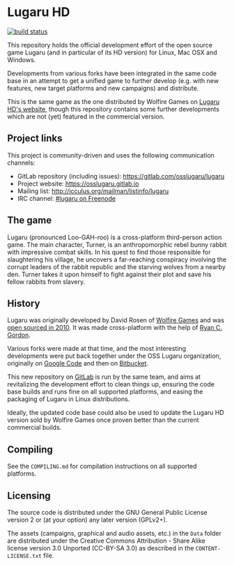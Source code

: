 # Lugaru HD

[![build status](https://gitlab.com/osslugaru/lugaru/badges/master/build.svg)](https://gitlab.com/osslugaru/lugaru/commits/master)

This repository holds the official development effort of the open source game
Lugaru (and in particular of its HD version) for Linux, Mac OSX and Windows.

Developments from various forks have been integrated in the same code base in
an attempt to get a unified game to further develop (e.g. with new features,
new target platforms and new campaigns) and distribute.

This is the same game as the one distributed by Wolfire Games on
[Lugaru HD's website](http://www.wolfire.com/lugaru), though this repository
contains some further developments which are not (yet) featured in the
commercial version.

## Project links

This project is community-driven and uses the following communication channels:
- GitLab repository (including issues): https://gitlab.com/osslugaru/lugaru
- Project website: https://osslugaru.gitlab.io
- Mailing list: http://icculus.org/mailman/listinfo/lugaru
- IRC channel: [#lugaru on Freenode](http://webchat.freenode.net/?channels=lugaru)

## The game

Lugaru (pronounced Loo-GAH-roo) is a cross-platform third-person action game.
The main character, Turner, is an anthropomorphic rebel bunny rabbit with
impressive combat skills. In his quest to find those responsible for
slaughtering his village, he uncovers a far-reaching conspiracy involving the
corrupt leaders of the rabbit republic and the starving wolves from a nearby
den. Turner takes it upon himself to fight against their plot and save his
fellow rabbits from slavery.

## History

Lugaru was originally developed by David Rosen of [Wolfire Games](http://www.wolfire.com)
and was [open sourced in 2010](http://blog.wolfire.com/2010/05/Lugaru-goes-open-source).
It was made cross-platform with the help of [Ryan C. Gordon](http://icculus.org).

Various forks were made at that time, and the most interesting developments
were put back together under the OSS Lugaru organization, originally on
[Google Code](https://code.google.com/p/lugaru) and then on
[Bitbucket](https://bitbucket.org/osslugaru/lugaru).

This new repository on [GitLab](https://gitlab.com/osslugaru/lugaru) is run
by the same team, and aims at revitalizing the development effort to clean
things up, ensuring the code base builds and runs fine on all supported
platforms, and easing the packaging of Lugaru in Linux distributions.

Ideally, the updated code base could also be used to update the Lugaru HD
version sold by Wolfire Games once proven better than the current commercial
builds.

## Compiling

See the `COMPILING.md` for compilation instructions on all supported
platforms.

## Licensing

The source code is distributed under the GNU General Public License version 2
or (at your option) any later version (GPLv2+).

The assets (campaigns, graphical and audio assets, etc.) in the `Data` folder
are distributed under the Creative Commons Attribution - Share Alike license
version 3.0 Unported (CC-BY-SA 3.0) as described in the `CONTENT-LICENSE.txt`
file.
